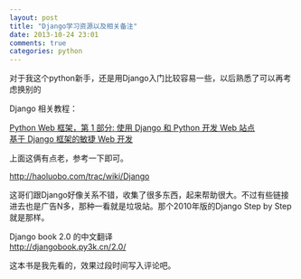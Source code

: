```yaml
---
layout: post
title: "Django学习资源以及相关备注"
date: 2013-10-24 23:01
comments: true
categories: python
---
```



对于我这个python新手，还是用Django入门比较容易一些，以后熟悉了可以再考虑换别的

Django 相关教程：

[Python Web 框架，第 1 部分: 使用 Django 和 Python 开发 Web 站点](http://www.ibm.com/developerworks/cn/linux/l-django/)  
[基于 Django 框架的敏捷 Web 开发](http://www.ibm.com/developerworks/cn/opensource/os-cn-django/index.html)

上面这俩有点老，参考一下即可。

<!-- more -->

http://haoluobo.com/trac/wiki/Django  

这哥们跟Django好像关系不错，收集了很多东西，起来帮助很大。不过有些链接进去也是广告N多，那种一看就是垃圾站。那个2010年版的Django Step by Step就是那样。

Django book 2.0 的中文翻译  
http://djangobook.py3k.cn/2.0/

这本书是我先看的，效果过段时间写入评论吧。